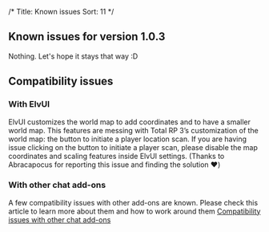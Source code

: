 /*
Title: Known issues
Sort: 11
*/


## Known issues for version 1.0.3

Nothing. Let's hope it stays that way :D

## Compatibility issues

### With ElvUI

ElvUI customizes the world map to add coordinates and to have a smaller world map. This features are messing with Total RP 3’s customization of the world map: the button to initiate a player location scan. If you are having issue clicking on the button to initiate a player scan, please disable the map coordinates and scaling features inside ElvUI settings. (Thanks to Abracapocus for reporting this issue and finding the solution ❤️) 

### With other chat add-ons

A few compatibility issues with other add-ons are known. Please check this article to learn more about them and how to work around them [Compatibility issues with other chat add-ons](/documentation/chat_compatibility)
